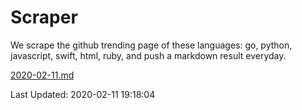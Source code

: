 # Scraper

We scrape the github trending page of these languages: go, python, javascript, swift, html, ruby, and push a markdown result everyday.

[2020-02-11.md](https://github.com/henson/Scraper/blob/master/2020-02-11.md)

Last Updated: 2020-02-11 19:18:04